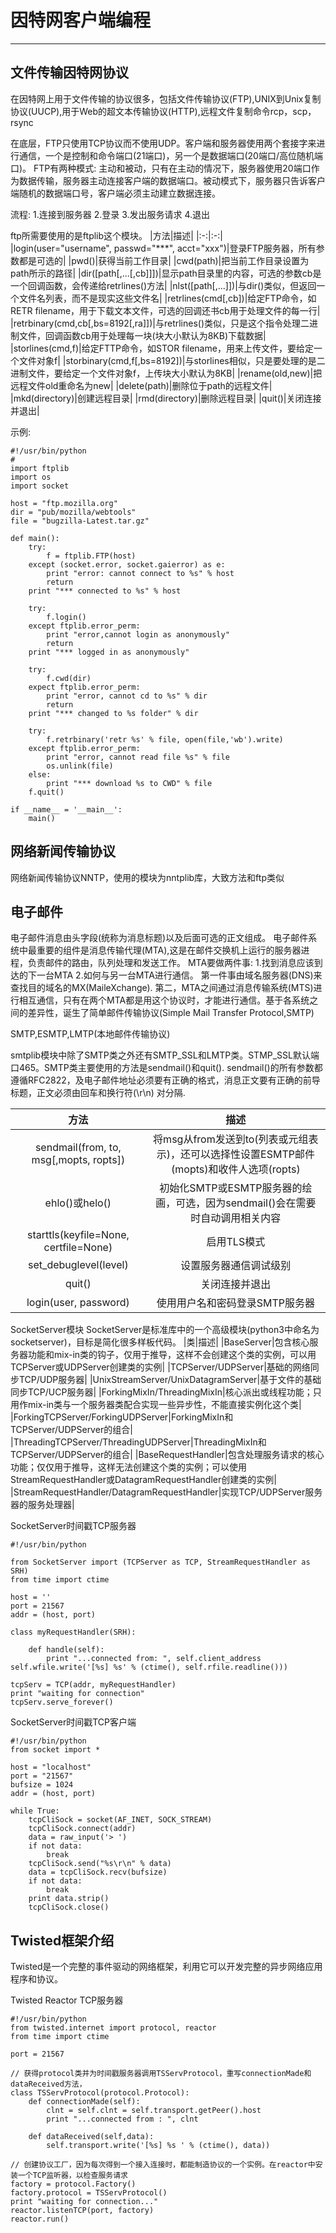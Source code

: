 # 因特网客户端编程

------

## 文件传输因特网协议

在因特网上用于文件传输的协议很多，包括文件传输协议(FTP),UNIX到Unix复制协议(UUCP),用于Web的超文本传输协议(HTTP),远程文件复制命令rcp，scp，rsync

在底层，FTP只使用TCP协议而不使用UDP。客户端和服务器使用两个套接字来进行通信，一个是控制和命令端口(21端口)，另一个是数据端口(20端口/高位随机端口)。
FTP有两种模式: 主动和被动，只有在主动的情况下，服务器使用20端口作为数据传输，服务器主动连接客户端的数据端口。被动模式下，服务器只告诉客户端随机的数据端口号，客户端必须主动建立数据连接。

流程:
1.连接到服务器
2.登录
3.发出服务请求
4.退出

ftp所需要使用的是ftplib这个模块。
|方法|描述|
|:-:|:-:|
|login(user="username", passwd="***", acct="xxx")|登录FTP服务器，所有参数都是可选的|
|pwd()|获得当前工作目录|
|cwd(path)|把当前工作目录设置为path所示的路径|
|dir([path[,...[,cb]]])|显示path目录里的内容，可选的参数cb是一个回调函数，会传递给retrlines()方法|
|nlst([path[,...]])|与dir()类似，但返回一个文件名列表，而不是现实这些文件名|
|retrlines(cmd[,cb])|给定FTP命令，如RETR filename，用于下载文本文件，可选的回调还书cb用于处理文件的每一行|
|retrbinary(cmd,cb[,bs=8192[,ra]])|与retrlines()类似，只是这个指令处理二进制文件，回调函数cb用于处理每一块(块大小默认为8KB)下载数据|
|storlines(cmd,f)|给定FTTP命令，如STOR filename，用来上传文件，要给定一个文件对象f|
|storbinary(cmd,f[,bs=8192])|与storlines相似，只是要处理的是二进制文件，要给定一个文件对象f，上传块大小默认为8KB|
|rename(old,new)|把远程文件old重命名为new|
|delete(path)|删除位于path的远程文件|
|mkd(directory)|创建远程目录|
|rmd(directory)|删除远程目录|
|quit()|关闭连接并退出|

示例:
```
#!/usr/bin/python
#
import ftplib
import os
import socket

host = "ftp.mozilla.org"
dir = "pub/mozilla/webtools"
file = "bugzilla-Latest.tar.gz"

def main():
	try:
		f = ftplib.FTP(host)
	except (socket.error, socket.gaierror) as e:
		print "error: cannot connect to %s" % host
		return
	print "*** connected to %s" % host

	try:
		f.login()
	except ftplib.error_perm:
		print "error,cannot login as anonymously"
		return
	print "*** logged in as anonymously"

	try:
		f.cwd(dir)
	expect ftplib.error_perm:
		print "error, cannot cd to %s" % dir
		return
	print "*** changed to %s folder" % dir 

	try:
		f.retrbinary('retr %s' % file, open(file,'wb').write)
	except ftplib.error_perm:
		print "error, cannot read file %s" % file 
		os.unlink(file)
	else:
		print "*** download %s to CWD" % file 
	f.quit()

if __name__ = '__main__':
	main()

```



## 网络新闻传输协议
网络新闻传输协议NNTP，使用的模块为nntplib库，大致方法和ftp类似


## 电子邮件
电子邮件消息由头字段(统称为消息标题)以及后面可选的正文组成。
电子邮件系统中最重要的组件是消息传输代理(MTA),这是在邮件交换机上运行的服务器进程，负责邮件的路由，队列处理和发送工作。
MTA要做两件事: 1.找到消息应该到达的下一台MTA 2.如何与另一台MTA进行通信。
第一件事由域名服务器(DNS)来查找目的域名的MX(MaileXchange).
第二，MTA之间通过消息传输系统(MTS)进行相互通信，只有在两个MTA都是用这个协议时，才能进行通信。基于各系统之间的差异性，诞生了简单邮件传输协议(Simple Mail Transfer Protocol,SMTP)

SMTP,ESMTP,LMTP(本地邮件传输协议)

smtplib模块中除了SMTP类之外还有SMTP_SSL和LMTP类。STMP_SSL默认端口465。SMTP类主要使用的方法是sendmail()和quit().
sendmail()的所有参数都遵循RFC2822，及电子邮件地址必须要有正确的格式，消息正文要有正确的前导标题，正文必须由回车和换行符(\r\n) 对分隔.

|方法|描述|
|:-:|:-:|
|sendmail(from, to, msg[,mopts, ropts])|将msg从from发送到to(列表或元组表示)，还可以选择性设置ESMTP邮件(mopts)和收件人选项(ropts)|
|ehlo()或helo()|初始化SMTP或ESMTP服务器的绘画，可选，因为sendmail()会在需要时自动调用相关内容|
|starttls(keyfile=None, certfile=None)|启用TLS模式|
|set_debuglevel(level)|设置服务器通信调试级别|
|quit()|关闭连接并退出|
|login(user, password)|使用用户名和密码登录SMTP服务器|


SocketServer模块
SocketServer是标准库中的一个高级模块(python3中命名为socketserver)，目标是简化很多样板代码。
|类|描述|
|BaseServer|包含核心服务器功能和mix-in类的钩子，仅用于推导，这样不会创建这个类的实例，可以用TCPServer或UDPServer创建类的实例|
|TCPServer/UDPServer|基础的网络同步TCP/UDP服务器|
|UnixStreamServer/UnixDatagramServer|基于文件的基础同步TCP/UCP服务器|
|ForkingMixIn/ThreadingMixIn|核心派出或线程功能；只用作mix-in类与一个服务器类配合实现一些异步性，不能直接实例化这个类|
|ForkingTCPServer/ForkingUDPServer|ForkingMixIn和TCPServer/UDPServer的组合|
|ThreadingTCPServer/ThreadingUDPServer|ThreadingMixIn和TCPServer/UDPServer的组合|
|BaseRequestHandler|包含处理服务请求的核心功能；仅仅用于推导，这样无法创建这个类的实例；可以使用StreamRequestHandler或DatagramRequestHandler创建类的实例|
|StreamRequestHandler/DatagramRequestHandler|实现TCP/UDPServer服务器的服务处理器|


SocketServer时间戳TCP服务器
```
#!/usr/bin/python 

from SocketServer import (TCPServer as TCP, StreamRequestHandler as SRH)
from time import ctime

host = ''
port = 21567
addr = (host, port)

class myRequestHandler(SRH):
	
	def handle(self):
		print "...connected from: ", self.client_address self.wfile.write('[%s] %s' % (ctime(), self.rfile.readline()))

tcpServ = TCP(addr, myRequestHandler)
print "waiting for connection"
tcpServ.serve_forever()
```

SocketServer时间戳TCP客户端
```
#!/usr/bin/python 
from socket import *

host = "localhost"
port = "21567"
bufsize = 1024
addr = (host, port)

while True:
	tcpCliSock = socket(AF_INET, SOCK_STREAM)
	tcpCliSock.connect(addr)
	data = raw_input('> ')
	if not data:
		break
	tcpCliSock.send("%s\r\n" % data)
	data = tcpCliSock.recv(bufsize)
	if not data:
		break
	print data.strip()
	tcpCliSock.close()

```


## Twisted框架介绍

Twisted是一个完整的事件驱动的网络框架，利用它可以开发完整的异步网络应用程序和协议。

Twisted Reactor TCP服务器
```
#!/usr/bin/python 
from twisted.internet import protocol, reactor
from time import ctime

port = 21567

// 获得protocol类并为时间戳服务器调用TSServProtocol，重写connectionMade和dataReceived方法，
class TSServProtocol(protocol.Protocol):
	def connectionMade(self):
		clnt = self.clnt = self.transport.getPeer().host
		print "...connected from : ", clnt

	def dataReceived(self,data):
		self.transport.write('[%s] %s ' % (ctime(), data))

// 创建协议工厂，因为每次得到一个接入连接时，都能制造协议的一个实例。在reactor中安装一个TCP监听器，以检查服务请求
factory = protocol.Factory()
factory.protocol = TSServProtocol()
print "waiting for connection..."
reactor.listenTCP(port, factory)
reactor.run()
```


